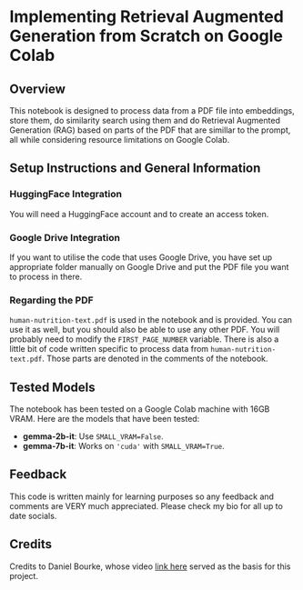 # Implementing Retrieval Augmented Generation from Scratch on Google Colab

## Overview
This notebook is designed to process data from a PDF file into embeddings, store them, do similarity search using them and do Retrieval Augmented Generation (RAG) based on parts of the PDF that are simillar to the prompt, all while considering resource limitations on Google Colab.

## Setup Instructions and General Information
### HuggingFace Integration
You will need a HuggingFace account and to create an access token.

### Google Drive Integration
If you want to utilise the code that uses Google Drive, you have set up appropriate folder manually on Google Drive and put the PDF file you want to process in there.

### Regarding the PDF
`human-nutrition-text.pdf` is used in the notebook and is provided. You can use it as well, but you should also be able to use any other PDF. You will probably need to modify the `FIRST_PAGE_NUMBER` variable. There is also a little bit of code written specific to process data from `human-nutrition-text.pdf`. Those parts are denoted in the comments of the notebook.

## Tested Models
The notebook has been tested on a Google Colab machine with 16GB VRAM. Here are the models that have been tested:
- **gemma-2b-it**: Use `SMALL_VRAM=False`.
- **gemma-7b-it**: Works on `'cuda'` with `SMALL_VRAM=True`.

## Feedback
This code is written mainly for learning purposes so any feedback and comments are VERY much appreciated. Please check my bio for all up to date socials.

## Credits
Credits to Daniel Bourke, whose video [link here](https://www.youtube.com/watch?v=qN_2fnOPY-M) served as the basis for this project.
